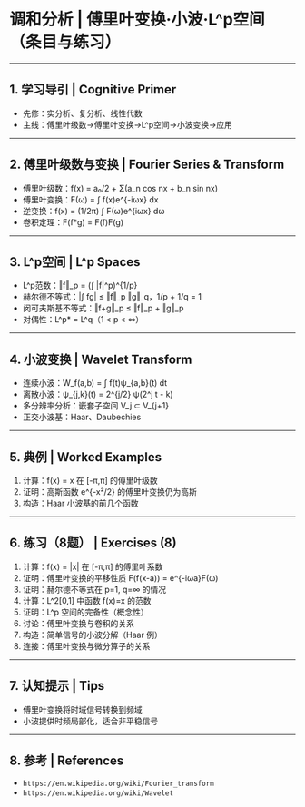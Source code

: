# 调和分析 | 傅里叶变换·小波·L^p空间（条目与练习）

---

## 1. 学习导引 | Cognitive Primer

- 先修：实分析、复分析、线性代数
- 主线：傅里叶级数→傅里叶变换→L^p空间→小波变换→应用

---

## 2. 傅里叶级数与变换 | Fourier Series & Transform

- 傅里叶级数：f(x) = a₀/2 + Σ(a_n cos nx + b_n sin nx)
- 傅里叶变换：F(ω) = ∫ f(x)e^{-iωx} dx
- 逆变换：f(x) = (1/2π) ∫ F(ω)e^{iωx} dω
- 卷积定理：F(f*g) = F(f)F(g)

---

## 3. L^p空间 | L^p Spaces

- L^p范数：‖f‖_p = (∫ |f|^p)^{1/p}
- 赫尔德不等式：|∫ fg| ≤ ‖f‖_p ‖g‖_q，1/p + 1/q = 1
- 闵可夫斯基不等式：‖f+g‖_p ≤ ‖f‖_p + ‖g‖_p
- 对偶性：L^p* = L^q（1 < p < ∞）

---

## 4. 小波变换 | Wavelet Transform

- 连续小波：W_f(a,b) = ∫ f(t)ψ_{a,b}(t) dt
- 离散小波：ψ_{j,k}(t) = 2^{j/2} ψ(2^j t - k)
- 多分辨率分析：嵌套子空间 V_j ⊂ V_{j+1}
- 正交小波基：Haar、Daubechies

---

## 5. 典例 | Worked Examples

1) 计算：f(x) = x 在 [-π,π] 的傅里叶级数
2) 证明：高斯函数 e^{-x²/2} 的傅里叶变换仍为高斯
3) 构造：Haar 小波基的前几个函数

---

## 6. 练习（8题） | Exercises (8)

1) 计算：f(x) = |x| 在 [-π,π] 的傅里叶系数
2) 证明：傅里叶变换的平移性质 F(f(x-a)) = e^{-iωa}F(ω)
3) 证明：赫尔德不等式在 p=1, q=∞ 的情况
4) 计算：L^2[0,1] 中函数 f(x)=x 的范数
5) 证明：L^p 空间的完备性（概念性）
6) 讨论：傅里叶变换与卷积的关系
7) 构造：简单信号的小波分解（Haar 例）
8) 连接：傅里叶变换与微分算子的关系

---

## 7. 认知提示 | Tips

- 傅里叶变换将时域信号转换到频域
- 小波提供时频局部化，适合非平稳信号

---

## 8. 参考 | References

- `https://en.wikipedia.org/wiki/Fourier_transform`
- `https://en.wikipedia.org/wiki/Wavelet`
